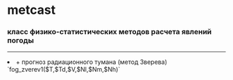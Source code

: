 # metcast
### **класс физико-статистических методов расчета явлений погоды**
<hr>
<li> + прогноз радиационного тумана (метод Зверева)</li>
    `fog_zverev1($T,$Td,$V,$Nl,$Nm,$Nh)`
        
